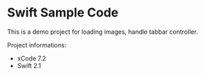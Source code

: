 # Swift Sample Code

This is a demo project for loading images, handle tabbar controller.

Project informations:
- xCode 7.2
- Swift 2.1